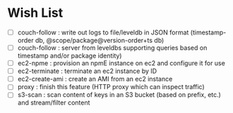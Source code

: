 # Wish List
* [ ] couch-follow : write out logs to file/leveldb in JSON format (timestamp-order db, @scope/package@version-order+ts db)
* [ ] couch-follow : server from leveldbs supporting queries based on timestamp and/or package identity)
* [ ] ec2-npme : provision an npmE instance on ec2 and configure it for use
* [ ] ec2-terminate : terminate an ec2 instance by ID
* [ ] ec2-create-ami : create an AMI from an ec2 instance
* [ ] proxy : finish this feature (HTTP proxy which can inspect traffic)
* [ ] s3-scan : scan content of keys in an S3 bucket (based on prefix, etc.) and stream/filter content
